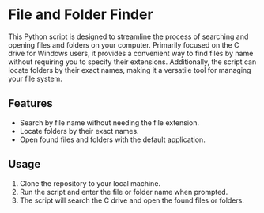 # File and Folder Finder

This Python script is designed to streamline the process of searching and opening files and folders on your computer. Primarily focused on the C drive for Windows users, it provides a convenient way to find files by name without requiring you to specify their extensions. Additionally, the script can locate folders by their exact names, making it a versatile tool for managing your file system.

## Features

- Search by file name without needing the file extension.
- Locate folders by their exact names.
- Open found files and folders with the default application.

## Usage

1. Clone the repository to your local machine.
2. Run the script and enter the file or folder name when prompted.
3. The script will search the C drive and open the found files or folders.

